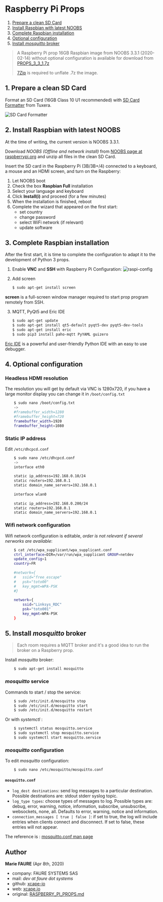 ﻿# Raspberry Pi Props

1. [Prepare a clean SD Card ](#1-prepare-a-clean-sd-card)
2. [Install Raspbian with latest NOOBS](#2-install-raspbian-with-latest-noobs)
3. [Complete Raspbian installation](#3-complete-raspbian-installation)
4. [Optional configuration](#4-optional-configuration)
5. [Install *mosquitto* broker](#5-install-mosquitto-broker)

> A Raspberry Pi prop 16GB Raspbian image from NOOBS 3.3.1 (2020-02-14) without optional configuration is available for download from [PROPS_3_3_1.7z](https://sourceforge.net/projects/xcape/files/Pi%20Prop%20Raspbian%20Images/)
>
> <a href="https://www.7-zip.org/" target="_blank">7Zip</a> is required to unflate .7z the image.


## 1. Prepare a clean SD Card 
Format an SD Card (16GB Class 10 U1 recommended) with <a href="https://www.sdcard.org/downloads/formatter/" target="_blank">SD Card Formatter</a> from Tuxera.

![SD Card Formatter](assets/format-sdcard.png)


## 2. Install Raspbian with latest NOOBS
At the time of writing, the current version is NOOBS 3.3.1.

Download *NOOBS (Offline and network install)* from <a href="https://www.raspberrypi.org/downloads/noobs/" target="_blank">NOOBS page at raspberrypi.org</a> and unzip all files in the clean SD Card.

Insert the SD card in the Raspberry Pi (3B/3B+/4) connected to a keyboard, a mouse and an HDMI screen, and turn on the Raspberry:

1. Let NOOBS boot 
2. Check the box **Raspbian Full** installation
3. Select your language and keyboard
4. Click **Install(i)** and proceed (for a few minutes)
5. When the installation is finished, reboot
6. Complete the wizard that appeared on the first start:
     * set country
     * change password
     * select WiFi network (if relevant)
     * update software


## 3. Complete Raspbian installation
After the first start, it is time to complete the configuration to adapt it to the development of Python 3 props.

1. Enable **VNC** and **SSH** with Raspberry Pi Configuration:
![raspi-config](assets/raspi-config.png)

2. Add screen 	
    
    ```bash
    $ sudo apt-get install screen
    ```
**screen** is a full-screen window manager required to start prop program remotely from SSH.

3. MQTT, PyQt5 and Eric IDE

    ```bash
    $ sudo apt-get update
    $ sudo apt-get install qt5-default pyqt5-dev pyqt5-dev-tools
    $ sudo apt-get install eric
    $ sudo pip3 install paho-mqtt PyYAML guizero
    ```

<a href="https://eric-ide.python-projects.org/" target="_blank">Eric IDE</a> is a powerful and user-friendly Python IDE with an easy to use debugger.


## 4. Optional configuration

### Headless HDMI resolution
The resolution you will get by default via VNC is 1280x720, if you have a large monitor display you can change it in `/boot/config.txt`

```bash
    $ sudo nano /boot/config.txt
    ->
    #framebuffer_width=1280
    #framebuffer_height=720
    framebuffer_width=1920
    framebuffer_height=1080
```
    
### Static IP address
Edit `/etc/dhcpcd.conf`

```bash
    $ sudo nano /etc/dhcpcd.conf
    ->
    interface eth0
    
    static ip_address=192.168.0.10/24
    static routers=192.168.0.1
    static domain_name_servers=192.168.0.1
    
    interface wlan0
    
    static ip_address=192.168.0.200/24
    static routers=192.168.0.1
    static domain_name_servers=192.168.0.1
```

### Wifi network configuration
Wifi network configuration is editable, *order is not relevant if several nerworks are available*:

```bash
    $ cat /etc/wpa_supplicant/wpa_supplicant.conf 
    ctrl_interface=DIR=/var/run/wpa_supplicant GROUP=netdev
    update_config=1
    country=FR
    
    #network={
    #	ssid="free_escape"
    #	psk="toto00"
    #	key_mgmt=WPA-PSK
    #}
    
    network={
    	ssid="Linksys_RDC"
    	psk="toto001"
    	key_mgmt=WPA-PSK
    }
```


## 5. Install *mosquitto* broker
> Each room requires a MQTT broker and it's a good idea to run the broker on a Raspberry prop.

Install *mosquitto* broker:
```bash
    $ sudo apt-get install mosquitto

```

### *mosquitto* service
Commands to start / stop the service:
```bash
    $ sudo /etc/init.d/mosquitto stop
    $ sudo /etc/init.d/mosquitto start
    $ sudo /etc/init.d/mosquitto restart
```

Or with *systemctl* :
```bash
    $ systemctl status mosquitto.service
    $ sudo systemctl stop mosquitto.service
    $ sudo systemctl start mosquitto.service
```

### *mosquitto* configuration
To edit *mosquitto* configuration:
```bash
    $ sudo nano /etc/mosquitto/mosquitto.conf
```

#### `mosquitto.conf`

* `log_dest destinations`: send log messages to a particular destination. Possible destinations are: stdout stderr syslog topic.
* `log_type types`: choose types of messages to log. Possible types are: debug, error, warning, notice, information, subscribe, unsubscribe, websockets, none, all.
Defaults to error, warning, notice and information. 
* `connection_messages [ true | false ]`: if set to true, the log will include entries when clients connect and disconnect. If set to false, these entries will not appear.

The reference is : <a href="https://mosquitto.org/man/mosquitto-conf-5.html" target="_blank">mosquitto.conf man page</a>


## Author

**Marie FAURE** (Apr 8th, 2020)
* company: FAURE SYSTEMS SAS
* mail: *dev at faure dot systems*
* github: <a href="https://github.com/xcape-io?tab=repositories" target="_blank">xcape-io</a>
* web: <a href="https://xcape.io/" target="_blank">xcape.io</a>
* original: <a href="https://github.com/xcape-io/PyProps/blob/master/RASPBERRY_PI_PROPS.md" target="_blank">RASPBERRY_PI_PROPS.md</a>